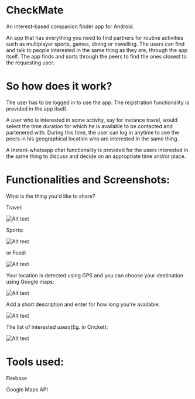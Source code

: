 # CheckMate

An interest-based companion finder app for Android.

An app that has everything you need to find partners for routine activities such as multiplayer sports, games, dining or travelling. The users can find and talk to people interested in the same thing as they are, through the app itself. The app finds and sorts through the peers to find the ones closest to the requesting user.

# So how does it work?

The user has to be logged in to use the app. The registration functionality is provided in the app itself.

A user who is interested in some activity, say for instance travel, would select the time duration for which he is available to be contacted and partenered with. During this time, the user can log in anytime to see the peers in his geographical location who are interested in the same thing.

A instant-whatsapp chat functionality is provided for the users interested in the same thing to discuss and decide on an appropriate time and/or place.

# Functionalities and Screenshots:

What is the thing you'd like to share?

Travel:

![Alt text](Screenshots/Screenshot_20170325-094133.png?raw=true)

Sports:

![Alt text](Screenshots/Screenshot_20170325-094138.png?raw=true)

or Food:

![Alt text](Screenshots/Screenshot_20170325-094142.png?raw=true)

Your location is detected using GPS and you can choose your destination using Google maps:

![Alt text](Screenshots/Screenshot_20170325-094156.png?raw=true)

Add a short description and enter for how long you're available:

![Alt text](Screenshots/Screenshot_20170325-100308.png?raw=true)

The list of interested users(Eg. in Cricket):

![Alt text](Screenshots/Screenshot_20170325-094456.png?raw=true)

# Tools used:

Firebase

Google Maps API
